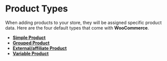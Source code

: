 # Product Types

When adding products to your store, they will be assigned specific product data. Here are the four default types that come with **WooCommerce**.

* [**Simple Product**](simple_product.md)
* [**Grouped Product**](grouped_product.md)
* [**External/affiliate Product**](externalaffiliate_product.md)
* [**Variable Product**](variable_product.md)
